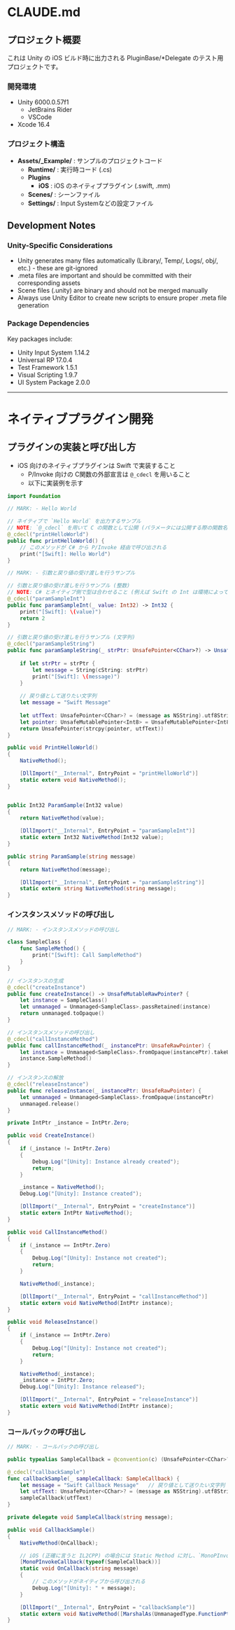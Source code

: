 # CLAUDE.md

## プロジェクト概要

これは Unity の iOS ビルド時に出力される PluginBase/*Delegate のテスト用プロジェクトです。

### 開発環境

- Unity 6000.0.57f1
  - JetBrains Rider
  - VSCode
- Xcode 16.4

### プロジェクト構造

- **Assets/_Example/** : サンプルのプロジェクトコード
  - **Runtime/** : 実行時コード (.cs)
  - **Plugins**
    - **iOS** : iOS のネイティブプラグイン (.swift, .mm)
  - **Scenes/** : シーンファイル
  - **Settings/** : Input Systemなどの設定ファイル

## Development Notes

### Unity-Specific Considerations
- Unity generates many files automatically (Library/, Temp/, Logs/, obj/, etc.) - these are git-ignored
- .meta files are important and should be committed with their corresponding assets
- Scene files (.unity) are binary and should not be merged manually
- Always use Unity Editor to create new scripts to ensure proper .meta file generation

### Package Dependencies
Key packages include:
- Unity Input System 1.14.2
- Universal RP 17.0.4
- Test Framework 1.5.1
- Visual Scripting 1.9.7
- UI System Package 2.0.0


------------------------------

# ネイティブプラグイン開発

## プラグインの実装と呼び出し方

- iOS 向けのネイティブプラグインは Swift で実装すること
  - P/Invoke 向けの C関数の外部宣言は `@_cdecl` を用いること
  - 以下に実装例を示す

```swift
import Foundation

// MARK: - Hello World

// ネイティブで `Hello World` を出力するサンプル
// NOTE: `@_cdecl` を用いて C の関数として公開 (パラメータには公開する際の関数名を渡す)
@_cdecl("printHelloWorld")
public func printHelloWorld() {
    // このメソッドが C# から P/Invoke 経由で呼び出される
    print("[Swift]: Hello World")
}

// MARK: - 引数と戻り値の受け渡しを行うサンプル

// 引数と戻り値の受け渡しを行うサンプル (整数)
// NOTE: C# とネイティブ側で型は合わせること (例えば Swift の Int は環境によって 32bit / 64bit が変わるので明示的にサイズを指定する)
@_cdecl("paramSampleInt")
public func paramSampleInt(_ value: Int32) -> Int32 {
    print("[Swift]: \(value)")
    return 2
}

// 引数と戻り値の受け渡しを行うサンプル (文字列)
@_cdecl("paramSampleString")
public func paramSampleString(_ strPtr: UnsafePointer<CChar>?) -> UnsafePointer<CChar>? {
    
    if let strPtr = strPtr {
        let message = String(cString: strPtr)
        print("[Swift]: \(message)")
    }
    
    // 戻り値として送りたい文字列
    let message = "Swift Message"
    
    let utfText: UnsafePointer<CChar>? = (message as NSString).utf8String;
    let pointer: UnsafeMutablePointer<Int8> = UnsafeMutablePointer<Int8>.allocate(capacity: (8 * message.count) + 1);
    return UnsafePointer(strcpy(pointer, utfText))
}
```

```csharp
public void PrintHelloWorld()
{
    NativeMethod();

    [DllImport("__Internal", EntryPoint = "printHelloWorld")]
    static extern void NativeMethod();
}


public Int32 ParamSample(Int32 value)
{
    return NativeMethod(value);

    [DllImport("__Internal", EntryPoint = "paramSampleInt")]
    static extern Int32 NativeMethod(Int32 value);
}

public string ParamSample(string message)
{
    return NativeMethod(message);

    [DllImport("__Internal", EntryPoint = "paramSampleString")]
    static extern string NativeMethod(string message);
}
```

### インスタンスメソッドの呼び出し

```swift
// MARK: - インスタンスメソッドの呼び出し

class SampleClass {
    func SampleMethod() {
        print("[Swift]: Call SampleMethod")
    }
}

// インスタンスの生成
@_cdecl("createInstance")
public func createInstance() -> UnsafeMutableRawPointer? {
    let instance = SampleClass()
    let unmanaged = Unmanaged<SampleClass>.passRetained(instance)
    return unmanaged.toOpaque()
}

// インスタンスメソッドの呼び出し
@_cdecl("callInstanceMethod")
public func callInstanceMethod(_ instancePtr: UnsafeRawPointer) {
    let instance = Unmanaged<SampleClass>.fromOpaque(instancePtr).takeUnretainedValue()
    instance.SampleMethod()
}

// インスタンスの解放
@_cdecl("releaseInstance")
public func releaseInstance(_ instancePtr: UnsafeRawPointer) {
    let unmanaged = Unmanaged<SampleClass>.fromOpaque(instancePtr)
    unmanaged.release()
}
```

```csharp
private IntPtr _instance = IntPtr.Zero;

public void CreateInstance()
{
    if (_instance != IntPtr.Zero)
    {
        Debug.Log("[Unity]: Instance already created");
        return;
    }

    _instance = NativeMethod();
    Debug.Log("[Unity]: Instance created");

    [DllImport("__Internal", EntryPoint = "createInstance")]
    static extern IntPtr NativeMethod();
}

public void CallInstanceMethod()
{
    if (_instance == IntPtr.Zero)
    {
        Debug.Log("[Unity]: Instance not created");
        return;
    }

    NativeMethod(_instance);

    [DllImport("__Internal", EntryPoint = "callInstanceMethod")]
    static extern void NativeMethod(IntPtr instance);
}

public void ReleaseInstance()
{
    if (_instance == IntPtr.Zero)
    {
        Debug.Log("[Unity]: Instance not created");
        return;
    }

    NativeMethod(_instance);
    _instance = IntPtr.Zero;
    Debug.Log("[Unity]: Instance released");

    [DllImport("__Internal", EntryPoint = "releaseInstance")]
    static extern void NativeMethod(IntPtr instance);
}
```

### コールバックの呼び出し

```swift
// MARK: - コールバックの呼び出し

public typealias SampleCallback = @convention(c) (UnsafePointer<CChar>?) -> Void

@_cdecl("callbackSample")
func callbackSample(_ sampleCallback: SampleCallback) {
    let message = "Swift Callback Message"   // 戻り値として送りたい文字列
    let utfText: UnsafePointer<CChar>? = (message as NSString).utf8String;
    sampleCallback(utfText)
}
```

```csharp
private delegate void SampleCallback(string message);

public void CallbackSample()
{
    NativeMethod(OnCallback);

    // iOS (正確に言うと IL2CPP) の場合には Static Method に対し、`MonoPInvokeCallbackAttribute` を付ける必要がある
    [MonoPInvokeCallback(typeof(SampleCallback))]
    static void OnCallback(string message)
    {
        // このメソッドがネイティブから呼び出される
        Debug.Log("[Unity]: " + message);
    }

    [DllImport("__Internal", EntryPoint = "callbackSample")]
    static extern void NativeMethod([MarshalAs(UnmanagedType.FunctionPtr)] SampleCallback sampleCallback);
}
```

